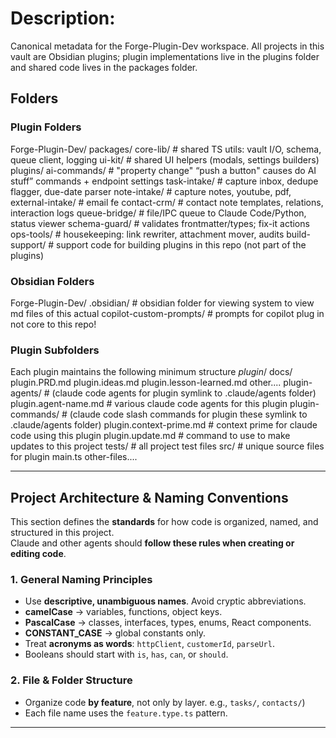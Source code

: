 
# Description: 
Canonical metadata for the Forge-Plugin-Dev workspace. All projects in this vault are Obsidian plugins; plugin implementations live in the plugins folder and shared code lives in the packages folder.



## Folders

### Plugin Folders
Forge-Plugin-Dev/
  packages/
    core-lib/              # shared TS utils: vault I/O, schema, queue client, logging
    ui-kit/                   # shared UI helpers (modals, settings builders)
  plugins/
    ai-commands/           # "property change" “push a button" causes do AI stuff” commands + endpoint settings
    task-intake/           # capture inbox, dedupe flagger, due-date parser
    note-intake/          # capture notes, youtube, pdf, 
    external-intake/        # email fe
    contact-crm/           # contact note templates, relations, interaction logs
    queue-bridge/          # file/IPC queue to Claude Code/Python, status viewer
    schema-guard/          # validates frontmatter/types; fix-it actions
    ops-tools/              # housekeeping: link rewriter, attachment mover, audits
build-support/       # support code for building plugins in this repo (not part of the plugins)

### Obsidian Folders
Forge-Plugin-Dev/
	.obsidian/            # obsidian folder for viewing system to view md files of this actual 
	 copilot-custom-prompts/       # prompts for copilot plug in not core to this repo!


### Plugin Subfolders
Each plugin maintains the following minimum structure
*plugin*/
	docs/
		plugin.PRD.md
		plugin.ideas.md
		plugin.lesson-learned.md
		other....
	plugin-agents/          # (claude code agents for plugin symlink to .claude/agents folder)
		plugin.agent-name.md     # various claude code agents for this plugin 
	plugin-commands/          # (claude code slash commands for plugin these symlink to .claude/agents folder)
		plugin.context-prime.md     # context prime for claude code using this plugin 
		plugin.update.md                # command to use to make updates to this project
	tests/       # all project test files
	src/        # unique source files for plugin
		main.ts
		other-files....

---
## Project Architecture & Naming Conventions

This section defines the **standards** for how code is organized, named, and structured in this project.  
Claude and other agents should **follow these rules when creating or editing code**.

### 1. General Naming Principles
- Use **descriptive, unambiguous names**. Avoid cryptic abbreviations.  
- **camelCase** → variables, functions, object keys.  
- **PascalCase** → classes, interfaces, types, enums, React components.  
- **CONSTANT_CASE** → global constants only.  
- Treat **acronyms as words**: `httpClient`, `customerId`, `parseUrl`.  
- Booleans should start with `is`, `has`, `can`, or `should`.

### 2. File & Folder Structure
- Organize code **by feature**, not only by layer.  e.g., `tasks/`, `contacts/`)
- Each file name uses the `feature.type.ts` pattern.

---